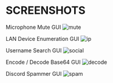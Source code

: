 # SCREENSHOTS

Microphone Mute GUI
![mute](https://github.com/beigeworm/Powershell-Tools-and-Toys/assets/93350544/5ea1f6e2-42ba-40c3-9d53-b27298f02378)

LAN Device Enumeration GUI
![ip](https://github.com/beigeworm/Powershell-Tools-and-Toys/assets/93350544/d078e93c-f7b6-42fd-8207-ce5b2bfecfc9)

Username Search GUI
![social](https://github.com/beigeworm/Powershell-Tools-and-Toys/assets/93350544/37ee9fef-5160-4d85-bbf7-06ad1b4d9fa6)

Encode / Decode Base64 GUI
![decode](https://github.com/beigeworm/Powershell-Tools-and-Toys/assets/93350544/843b2fe7-3d9c-46c5-83d7-355f07edc023)

Discord Spammer GUI
![spam](https://github.com/beigeworm/Powershell-Tools-and-Toys/assets/93350544/66d4581b-b9f5-409a-82af-76b2a0fb5e33)

